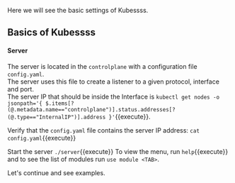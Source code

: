 Here we will see the basic settings of Kubessss.

## Basics of Kubessss

#### Server

	
The server is located in the `controlplane` with a configuration file `config.yaml`.  
The server uses this file to create a listener to a given protocol, interface and port.  
The server IP that should be inside the Interface is `kubectl get nodes -o jsonpath='{ $.items[?(@.metadata.name=="controlplane")].status.addresses[?(@.type=="InternalIP")].address }'`{{execute}}.  

Verify that the `config.yaml` file contains the server IP address: `cat config.yaml`{{execute}}

Start the server `./server`{{execute}}
To view the menu, run `help`{{execute}} and to see the list of modules run `use module <TAB>`.

Let's continue and see examples.



